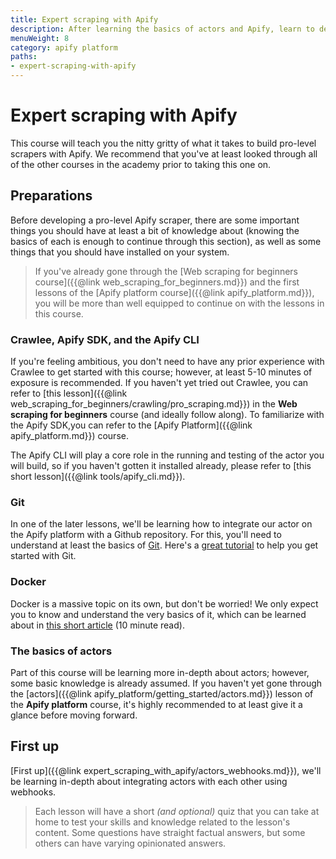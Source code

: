 ```yaml
---
title: Expert scraping with Apify
description: After learning the basics of actors and Apify, learn to develop pro-level scrapers on the Apify platform with this advanced course.
menuWeight: 8
category: apify platform
paths:
- expert-scraping-with-apify
---
```


# [](#expert-scraping) Expert scraping with Apify

This course will teach you the nitty gritty of what it takes to build pro-level scrapers with Apify. We recommend that you've at least looked through all of the other courses in the academy prior to taking this one on.

## [](#preparations) Preparations

Before developing a pro-level Apify scraper, there are some important things you should have at least a bit of knowledge about (knowing the basics of each is enough to continue through this section), as well as some things that you should have installed on your system.

> If you've already gone through the [Web scraping for beginners course]({{@link web_scraping_for_beginners.md}}) and the first lessons of the [Apify platform course]({{@link apify_platform.md}}), you will be more than well equipped to continue on with the lessons in this course.

<!-- ### [](#puppeteer-playwright) Puppeteer/Playwright

[Puppeteer](https://pptr.dev/) is a library for running and controlling a [headless browser]({{@link web_scraping_for_beginners/crawling/headless_browser.md}}) in Node.js, and was developed at Google. The team working on it was hired by Microsoft to work on the [Playwright](https://playwright.dev/) project; therefore, many parallels can be seen between both the `puppeteer` and `playwright` packages. Proficiency in at least one of these will be good enough. -->

### [](#crawlee-apify-sdk-and-cli) Crawlee, Apify SDK, and the Apify CLI

If you're feeling ambitious, you don't need to have any prior experience with Crawlee to get started with this course; however, at least 5-10 minutes of exposure is recommended. If you haven't yet tried out Crawlee, you can refer to [this lesson]({{@link web_scraping_for_beginners/crawling/pro_scraping.md}}) in the **Web scraping for beginners** course (and ideally follow along). To familiarize with the Apify SDK,you can refer to the [Apify Platform]({{@link apify_platform.md}}) course.

The Apify CLI will play a core role in the running and testing of the actor you will build, so if you haven't gotten it installed already, please refer to [this short lesson]({{@link tools/apify_cli.md}}).

### [](#git) Git

In one of the later lessons, we'll be learning how to integrate our actor on the Apify platform with a Github repository. For this, you'll need to understand at least the basics of [Git](https://git-scm.com/docs). Here's a [great tutorial](https://product.hubspot.com/blog/git-and-github-tutorial-for-beginners) to help you get started with Git.

### [](#docker) Docker

Docker is a massive topic on its own, but don't be worried! We only expect you to know and understand the very basics of it, which can be learned about in [this short article](https://docs.docker.com/get-started/overview/) (10 minute read).

### [](#actor-basics) The basics of actors

Part of this course will be learning more in-depth about actors; however, some basic knowledge is already assumed. If you haven't yet gone through the [actors]({{@link apify_platform/getting_started/actors.md}}) lesson of the **Apify platform** course, it's highly recommended to at least give it a glance before moving forward.

## [](#first) First up

[First up]({{@link expert_scraping_with_apify/actors_webhooks.md}}), we'll be learning in-depth about integrating actors with each other using webhooks.

> Each lesson will have a short _(and optional)_ quiz that you can take at home to test your skills and knowledge related to the lesson's content. Some questions have straight factual answers, but some others can have varying opinionated answers.
